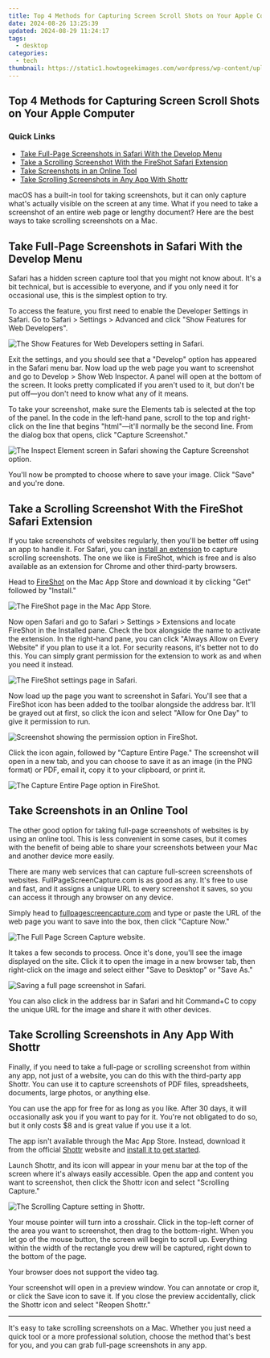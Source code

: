```yaml
---
title: Top 4 Methods for Capturing Screen Scroll Shots on Your Apple Computer
date: 2024-08-26 13:25:39
updated: 2024-08-29 11:24:17
tags:
  - desktop
categories:
  - tech
thumbnail: https://static1.howtogeekimages.com/wordpress/wp-content/uploads/2024/04/a-macbook-air-under-a-wooden-table-with-the-macos-home-screen-and-an-illustration-representing-the-scrolling-screenshot-in-the-center.jpg
---
```


## Top 4 Methods for Capturing Screen Scroll Shots on Your Apple Computer

### Quick Links

* [Take Full-Page Screenshots in Safari With the Develop Menu](https://screen-sharing-recording.techidaily.com/new-2024-approved-innovating-your-sims-4-experience-through-recording/)
* [Take a Scrolling Screenshot With the FireShot Safari Extension](https://youtube-blog.techidaily.com/n-2024-a-compre-written-by-daniel-kelley/)
* [Take Screenshots in an Online Tool](https://some-approaches.techidaily.com/2024-approved-the-entrepreneurial-journey-of-launching-a-review-channel-for-clothing/)
* [Take Scrolling Screenshots in Any App With Shottr](https://some-skills.techidaily.com/new-the-auditory-explorers-manual-crafting-unique-sounds-and-ringtones-for-android-users/)

 macOS has a built-in tool for taking screenshots, but it can only capture what's actually visible on the screen at any time. What if you need to take a screenshot of an entire web page or lengthy document? Here are the best ways to take scrolling screenshots on a Mac.

##  Take Full-Page Screenshots in Safari With the Develop Menu

 Safari has a hidden screen capture tool that you might not know about. It's a bit technical, but is accessible to everyone, and if you only need it for occasional use, this is the simplest option to try.

 To access the feature, you first need to enable the Developer Settings in Safari. Go to Safari > Settings > Advanced and click "Show Features for Web Developers".

![The Show Features for Web Developers setting in Safari.](https://static1.howtogeekimages.com/wordpress/wp-content/uploads/2024/04/the-show-features-for-web-developers-setting-in-safari.png) 

 Exit the settings, and you should see that a "Develop" option has appeared in the Safari menu bar. Now load up the web page you want to screenshot and go to Develop > Show Web Inspector. A panel will open at the bottom of the screen. It looks pretty complicated if you aren't used to it, but don't be put off—you don't need to know what any of it means.

 To take your screenshot, make sure the Elements tab is selected at the top of the panel. In the code in the left-hand pane, scroll to the top and right-click on the line that begins "html"—it'll normally be the second line. From the dialog box that opens, click "Capture Screenshot."

![The Inspect Element screen in Safari showing the Capture Screenshot option.](https://static1.howtogeekimages.com/wordpress/wp-content/uploads/2024/04/the-inspect-element-screen-in-safari-showing-the-capture-screenshot-option.png) 

 You'll now be prompted to choose where to save your image. Click "Save" and you're done.

##  Take a Scrolling Screenshot With the FireShot Safari Extension

 If you take screenshots of websites regularly, then you'll be better off using an app to handle it. For Safari, you can [install an extension](https://unlock-android.techidaily.com/best-ways-on-how-to-unlockbypassswiperemove-infinix-gt-10-pro-fingerprint-lock-by-drfone-android/) to capture scrolling screenshots. The one we like is FireShot, which is free and is also available as an extension for Chrome and other third-party browsers.

 Head to [FireShot](https://apps.apple.com/gb/app/fireshot-web-page-screenshots/id1541862561) on the Mac App Store and download it by clicking "Get" followed by "Install."

![The FireShot page in the Mac App Store.](https://static1.howtogeekimages.com/wordpress/wp-content/uploads/2024/04/the-fireshot-page-in-the-mac-app-store.png) 

 Now open Safari and go to Safari > Settings > Extensions and locate FireShot in the Installed pane. Check the box alongside the name to activate the extension. In the right-hand pane, you can click "Always Allow on Every Website" if you plan to use it a lot. For security reasons, it's better not to do this. You can simply grant permission for the extension to work as and when you need it instead.

![The FireShot settings page in Safari.](https://static1.howtogeekimages.com/wordpress/wp-content/uploads/2024/04/the-fireshot-settings-page-in-safari.png) 

 Now load up the page you want to screenshot in Safari. You'll see that a FireShot icon has been added to the toolbar alongside the address bar. It'll be grayed out at first, so click the icon and select "Allow for One Day" to give it permission to run.

![Screenshot showing the permission option in FireShot.](https://static1.howtogeekimages.com/wordpress/wp-content/uploads/2024/04/screenshot-showing-the-permission-option-in-fireshot.png) 

 Click the icon again, followed by "Capture Entire Page." The screenshot will open in a new tab, and you can choose to save it as an image (in the PNG format) or PDF, email it, copy it to your clipboard, or print it.

![The Capture Entire Page option in FireShot.](https://static1.howtogeekimages.com/wordpress/wp-content/uploads/2024/04/the-capture-entire-page-option-in-fireshot.png) 

##  Take Screenshots in an Online Tool

 The other good option for taking full-page screenshots of websites is by using an online tool. This is less convenient in some cases, but it comes with the benefit of being able to share your screenshots between your Mac and another device more easily.

 There are many web services that can capture full-screen screenshots of websites. FullPageScreenCapture.com is as good as any. It's free to use and fast, and it assigns a unique URL to every screenshot it saves, so you can access it through any browser on any device.

 Simply head to [fullpagescreencapture.com](https://fullpagescreencapture.com) and type or paste the URL of the web page you want to save into the box, then click "Capture Now."

![The Full Page Screen Capture website.](https://static1.howtogeekimages.com/wordpress/wp-content/uploads/2024/04/the-full-page-screen-capture-website.png) 

 It takes a few seconds to process. Once it's done, you'll see the image displayed on the site. Click it to open the image in a new browser tab, then right-click on the image and select either "Save to Desktop" or "Save As."

![Saving a full page screenshot in Safari.](https://static1.howtogeekimages.com/wordpress/wp-content/uploads/2024/04/saving-a-full-page-screenshot-in-safari.png) 

 You can also click in the address bar in Safari and hit Command+C to copy the unique URL for the image and share it with other devices.

##  Take Scrolling Screenshots in Any App With Shottr

 Finally, if you need to take a full-page or scrolling screenshot from within any app, not just of a website, you can do this with the third-party app Shottr. You can use it to capture screenshots of PDF files, spreadsheets, documents, large photos, or anything else.

 You can use the app for free for as long as you like. After 30 days, it will occasionally ask you if you want to pay for it. You're not obligated to do so, but it only costs $8 and is great value if you use it a lot.

 The app isn't available through the Mac App Store. Instead, download it from the official [Shottr](https://shottr.cc) website and [install it to get started](https://facebook.techidaily.com/building-a-smarter-social-media-networking-strategy/).

 Launch Shottr, and its icon will appear in your menu bar at the top of the screen where it's always easily accessible. Open the app and content you want to screenshot, then click the Shottr icon and select "Scrolling Capture."

![The Scrolling Capture setting in Shottr.](https://static1.howtogeekimages.com/wordpress/wp-content/uploads/2024/04/the-scrolling-capture-setting-in-shottr.png) 

 Your mouse pointer will turn into a crosshair. Click in the top-left corner of the area you want to screenshot, then drag to the bottom-right. When you let go of the mouse button, the screen will begin to scroll up. Everything within the width of the rectangle you drew will be captured, right down to the bottom of the page.

Your browser does not support the video tag. 

 Your screenshot will open in a preview window. You can annotate or crop it, or click the Save icon to save it. If you close the preview accidentally, click the Shottr icon and select "Reopen Shottr."

---

 It's easy to take scrolling screenshots on a Mac. Whether you just need a quick tool or a more professional solution, choose the method that's best for you, and you can grab full-page screenshots in any app.

<ins class="adsbygoogle"
     style="display:block"
     data-ad-format="autorelaxed"
     data-ad-client="ca-pub-7571918770474297"
     data-ad-slot="1223367746"></ins>



<ins class="adsbygoogle"
     style="display:block"
     data-ad-client="ca-pub-7571918770474297"
     data-ad-slot="8358498916"
     data-ad-format="auto"
     data-full-width-responsive="true"></ins>
